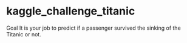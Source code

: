 # kaggle_challenge_titanic
Goal  It is your job to predict if a passenger survived the sinking of the Titanic or not.
